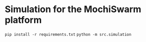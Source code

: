 # Simulation for the MochiSwarm platform

`pip install -r requirements.txt`
`python -m src.simulation`
